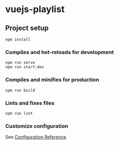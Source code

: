 # vuejs-playlist

## Project setup
```
npm install
```

### Compiles and hot-reloads for development
```
npm run serve
npm run start:dev
```

### Compiles and minifies for production
```
npm run build
```

### Lints and fixes files
```
npm run lint
```

### Customize configuration
See [Configuration Reference](https://cli.vuejs.org/config/).
